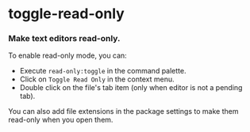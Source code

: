 # toggle-read-only

### Make text editors read-only.

To enable read-only mode, you can:

* Execute `read-only:toggle` in the command palette.
* Click on `Toggle Read Only` in the context menu.
* Double click on the file's tab item (only when editor is not a pending tab).

You can also add file extensions in the package settings to make them read-only
when you open them.

